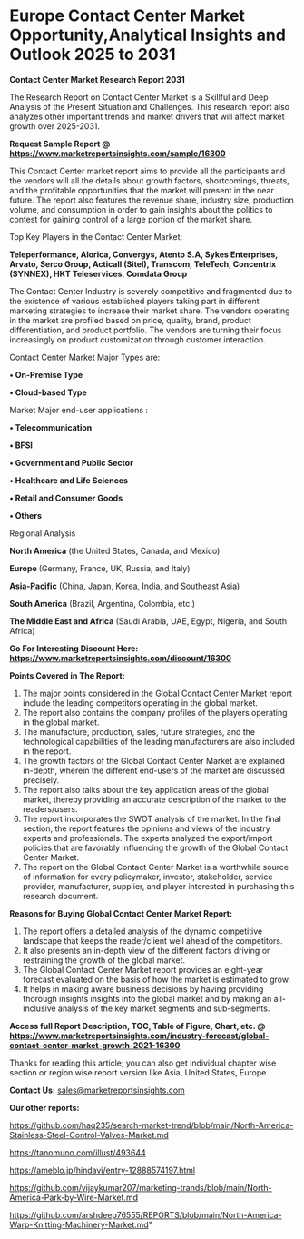 # Europe Contact Center Market Opportunity,Analytical Insights and Outlook 2025 to 2031

<strong>Contact Center Market Research Report 2031</strong>

The Research Report on Contact Center Market is a Skillful and Deep Analysis of the Present Situation and Challenges. This research report also analyzes other important trends and market drivers that will affect market growth over 2025-2031.

<strong>Request Sample Report @ <a href=https://www.marketreportsinsights.com/sample/16300>https://www.marketreportsinsights.com/sample/16300</a></strong>

This Contact Center market report aims to provide all the participants and the vendors will all the details about growth factors, shortcomings, threats, and the profitable opportunities that the market will present in the near future. The report also features the revenue share, industry size, production volume, and consumption in order to gain insights about the politics to contest for gaining control of a large portion of the market share.

Top Key Players in the Contact Center Market:

<strong>Teleperformance, Alorica, Convergys, Atento S.A, Sykes Enterprises, Arvato, Serco Group, Acticall (Sitel), Transcom, TeleTech, Concentrix (SYNNEX), HKT Teleservices, Comdata Group</strong>

The Contact Center Industry is severely competitive and fragmented due to the existence of various established players taking part in different marketing strategies to increase their market share. The vendors operating in the market are profiled based on price, quality, brand, product differentiation, and product portfolio. The vendors are turning their focus increasingly on product customization through customer interaction.

Contact Center Market Major Types are:

<strong>• On-Premise Type

• Cloud-based Type</strong>

Market Major end-user applications :

<strong>• Telecommunication

• BFSI

• Government and Public Sector

• Healthcare and Life Sciences

• Retail and Consumer Goods

• Others</strong>

Regional Analysis

</u><strong><b>North America</b></strong> (the United States, Canada, and Mexico)

<strong><b>Europe </b></strong>(Germany, France, UK, Russia, and Italy)

<strong><b>Asia-Pacific</b></strong> (China, Japan, Korea, India, and Southeast Asia)

<strong><b>South America</b></strong> (Brazil, Argentina, Colombia, etc.)

<strong><b>The Middle East and Africa</b></strong> (Saudi Arabia, UAE, Egypt, Nigeria, and South Africa)

<strong>Go For Interesting Discount Here: <a href=https://www.marketreportsinsights.com/discount/16300>https://www.marketreportsinsights.com/discount/16300</a></strong>

<strong>Points Covered in The Report:</strong>
<ol>
  <li>The major points considered in the Global Contact Center Market report include the leading competitors operating in the global market.</li>
  <li>The report also contains the company profiles of the players operating in the global market.</li>
  <li>The manufacture, production, sales, future strategies, and the technological capabilities of the leading manufacturers are also included in the report.</li>
  <li>The growth factors of the Global Contact Center Market are explained in-depth, wherein the different end-users of the market are discussed precisely.</li>
  <li>The report also talks about the key application areas of the global market, thereby providing an accurate description of the market to the readers/users.</li>
  <li>The report incorporates the SWOT analysis of the market. In the final section, the report features the opinions and views of the industry experts and professionals. The experts analyzed the export/import policies that are favorably influencing the growth of the Global Contact Center Market.</li>
  <li>The report on the Global Contact Center Market is a worthwhile source of information for every policymaker, investor, stakeholder, service provider, manufacturer, supplier, and player interested in purchasing this research document.</li>
</ol>
<strong>Reasons for Buying Global Contact Center Market Report:</strong>

<ol>
  <li>The report offers a detailed analysis of the dynamic competitive landscape that keeps the reader/client well ahead of the competitors.</li>
  <li>It also presents an in-depth view of the different factors driving or restraining the growth of the global market.</li>
  <li>The Global Contact Center Market report provides an eight-year forecast evaluated on the basis of how the market is estimated to grow.</li>
  <li>It helps in making aware business decisions by having providing thorough insights insights into the global market and by making an all-inclusive analysis of the key market segments and sub-segments.</li>
</ol>
<strong>Access full Report Description, TOC, Table of Figure, Chart, etc. @ <a href=https://www.marketreportsinsights.com/industry-forecast/global-contact-center-market-growth-2021-16300>https://www.marketreportsinsights.com/industry-forecast/global-contact-center-market-growth-2021-16300</a></strong>


Thanks for reading this article; you can also get individual chapter wise section or region wise report version like Asia, United States, Europe.

<strong>Contact Us:</strong>
sales@marketreportsinsights.com

<strong>Our other reports:</strong>

<a href=https://github.com/haq235/search-market-trend/blob/main/North-America-Stainless-Steel-Control-Valves-Market.md>https://github.com/haq235/search-market-trend/blob/main/North-America-Stainless-Steel-Control-Valves-Market.md</a>

<a href=https://tanomuno.com/illust/493644>https://tanomuno.com/illust/493644</a>

<a href=https://ameblo.jp/hindavi/entry-12888574197.html>https://ameblo.jp/hindavi/entry-12888574197.html</a>

<a href=https://github.com/vijaykumar207/marketing-trands/blob/main/North-America-Park-by-Wire-Market.md>https://github.com/vijaykumar207/marketing-trands/blob/main/North-America-Park-by-Wire-Market.md</a>

<a href=https://github.com/arshdeep76555/REPORTS/blob/main/North-America-Warp-Knitting-Machinery-Market.md>https://github.com/arshdeep76555/REPORTS/blob/main/North-America-Warp-Knitting-Machinery-Market.md</a>"
